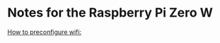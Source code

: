 # Notes for the Raspberry Pi Zero W

[How to preconfigure wifi:](https://github.com/ccrisan/motioneyeos/wiki/Wifi-Preconfiguration)

